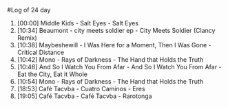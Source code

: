 #Log of 24 day

1. [00:00] Middle Kids - Salt Eyes - Salt Eyes
1. [10:34] Beaumont - city meets soldier ep - City Meets Soldier (Clancy Remix)
1. [10:38] Maybeshewill - I Was Here for a Moment, Then I Was Gone - Critical Distance
1. [10:42] Mono - Rays of Darkness - The Hand that Holds the Truth
1. [10:46] And So I Watch You From Afar - And So I Watch You From Afar - Eat the City, Eat it Whole
1. [10:54] Mono - Rays of Darkness - The Hand that Holds the Truth
1. [18:53] Café Tacvba - Cuatro Caminos - Eres
1. [19:05] Café Tacvba - Café Tacvba - Rarotonga
